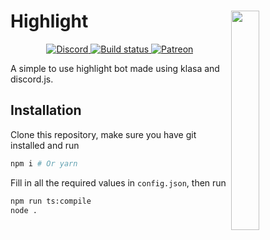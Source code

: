 # Highlight <img src="" align="right" width="30%">

<div align="center">
	<p>
		<a href="https://discord.gg/C6D9bge">
			<img src="https://discordapp.com/api/guilds/479665229396049920/embed.png" alt="Discord" />
		</a>
		<a href="https://dev.azure.com/vladfrangu/vladfrangu.public/_build/latest?definitionId=9&branchName=master">
			<img src="https://dev.azure.com/vladfrangu/vladfrangu.public/_apis/build/status/vladfrangu.highlight?branchName=master" alt="Build status" />
		</a>
		<a href="https://www.patreon.com/kingdgrizzle">
			<img src="https://img.shields.io/badge/donate-patreon-F96854.svg" alt="Patreon" />
		</a>
	</p>
</div>

A simple to use highlight bot made using klasa and discord.js.

## Installation

Clone this repository, make sure you have git installed and run

```bash
npm i # Or yarn
```

Fill in all the required values in `config.json`, then run

```bash
npm run ts:compile
node .
```
